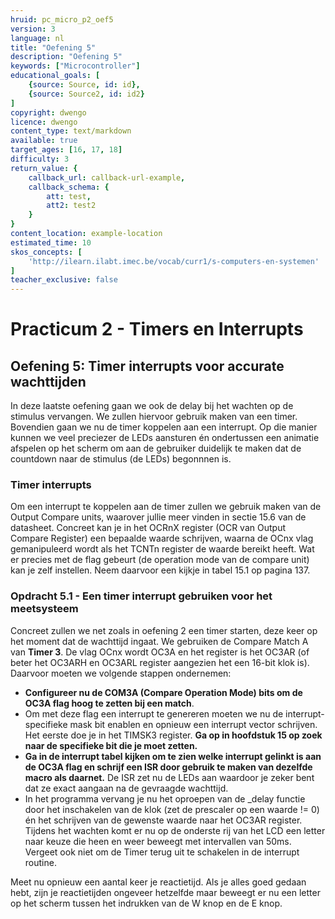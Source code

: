 ```yaml
---
hruid: pc_micro_p2_oef5
version: 3
language: nl
title: "Oefening 5"
description: "Oefening 5"
keywords: ["Microcontroller"]
educational_goals: [
    {source: Source, id: id}, 
    {source: Source2, id: id2}
]
copyright: dwengo
licence: dwengo
content_type: text/markdown
available: true
target_ages: [16, 17, 18]
difficulty: 3
return_value: {
    callback_url: callback-url-example,
    callback_schema: {
        att: test,
        att2: test2
    }
}
content_location: example-location
estimated_time: 10
skos_concepts: [
    'http://ilearn.ilabt.imec.be/vocab/curr1/s-computers-en-systemen'
]
teacher_exclusive: false
---
```

# Practicum 2 - Timers en Interrupts

## Oefening 5: Timer interrupts voor accurate wachttijden

In deze laatste oefening gaan we ook de delay bij het wachten op de stimulus vervangen. We zullen hiervoor gebruik maken van een timer. Bovendien gaan we nu de timer koppelen aan een interrupt. Op die manier kunnen we veel preciezer de LEDs aansturen én ondertussen een animatie afspelen op het scherm om aan de gebruiker duidelijk te maken dat de countdown naar de stimulus (de LEDs) begonnnen is.


### Timer interrupts

Om een interrupt te koppelen aan de timer zullen we gebruik maken van de Output Compare units, waarover jullie meer vinden in sectie 15.6 van de datasheet. Concreet kan je in het OCRnX register (OCR van Output Compare Register) een bepaalde waarde schrijven, waarna de OCnx vlag gemanipuleerd wordt als het TCNTn register de waarde bereikt heeft. Wat er precies met de flag gebeurt (de operation mode van de compare unit) kan je zelf instellen. Neem daarvoor een kijkje in tabel 15.1 op pagina 137.


### Opdracht 5.1 - Een timer interrupt gebruiken voor het meetsysteem

Concreet zullen we net zoals in oefening 2 een timer starten, deze keer op het moment dat de wachttijd ingaat. We gebruiken de Compare Match A van **Timer 3**. De vlag OCnx wordt OC3A en het register is het OC3AR (of beter het OC3ARH en OC3ARL register aangezien het een 16-bit klok is). Daarvoor moeten we volgende stappen ondernemen:

* **Configureer nu de COM3A (Compare Operation Mode) bits om de OC3A flag hoog te zetten bij een match**.
* Om met deze flag een interrupt te genereren moeten we nu de interrupt-specifieke mask bit enablen en opnieuw een interrupt vector schrijven. Het eerste doe je in het TIMSK3 register. **Ga op in hoofdstuk 15 op zoek naar de specifieke bit die je moet zetten.**
* **Ga in de interrupt tabel kijken om te zien welke interrupt gelinkt is aan de OC3A flag en schrijf een ISR door gebruik te maken van dezelfde macro als daarnet.** De ISR zet nu de LEDs aan waardoor je zeker bent dat ze exact aangaan na de gevraagde wachttijd.
* In het programma vervang je nu het oproepen van de _delay functie door het inschakelen van de klok (zet de prescaler op een waarde != 0) én het schrijven van de gewenste waarde naar het OC3AR register. Tijdens het wachten komt er nu op de onderste rij van het LCD een letter naar keuze die heen en weer beweegt met intervallen van 50ms. Vergeet ook niet om de Timer terug uit te schakelen in de interrupt routine.

Meet nu opnieuw een aantal keer je reactietijd. Als je alles goed gedaan hebt, zijn je reactietijden ongeveer hetzelfde maar beweegt er nu een letter op het scherm tussen het indrukken van de W knop en de E knop.